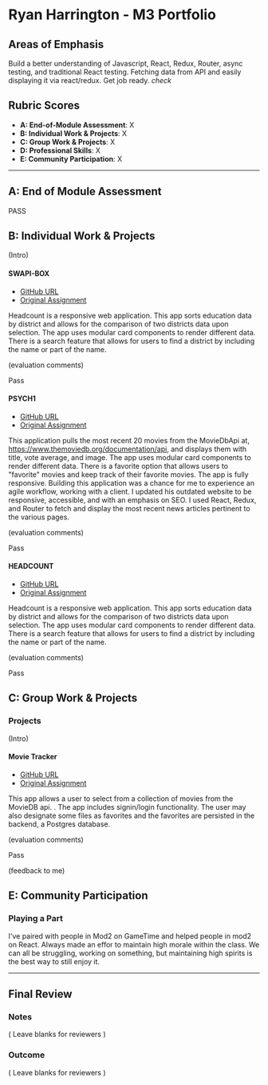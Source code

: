 # Ryan Harrington - M3 Portfolio

## Areas of Emphasis

Build a better understanding of Javascript, React, Redux, Router, async testing, and traditional React testing. 
Fetching data from API and easily displaying it via react/redux. Get job ready.
*check*

## Rubric Scores

* **A: End-of-Module Assessment**: X
* **B: Individual Work & Projects**: X
* **C: Group Work & Projects**: X
* **D: Professional Skills**: X
* **E: Community Participation**: X

-----------------------

## A: End of Module Assessment

PASS


## B: Individual Work & Projects

(Intro)

#### SWAPI-BOX

* [GitHub URL](https://github.com/gavin-love/swapibox)
* [Original Assignment](https://github.com/turingschool-examples/swapibox)

Headcount is a responsive web application. This app sorts education data by district and allows for the comparison of two districts data upon selection. The app uses modular card components to render different data. There is a search feature that allows for users to find a district by including the name or part of the name.

(evaluation comments)

Pass

#### PSYCH1

* [GitHub URL](https://github.com/gavin-love/psych1)
* [Original Assignment](http://frontend.turing.io/projects/self-directed-project.html)

This application pulls the most recent 20 movies from the MovieDbApi at, https://www.themoviedb.org/documentation/api, and displays them with title, vote average, and image. The app uses modular card components to render different data. There is a favorite option that allows users to "favorite" movies and keep track of their favorite movies. The app is fully responsive. Building this application was a chance for me to experience an agile workflow, working with a client. I updated his outdated website to be responsive, accessible, and with an emphasis on SEO. I used React, Redux, and Router to fetch and display the most recent news articles pertinent to the various pages.

(evaluation comments)

Pass

#### HEADCOUNT

* [GitHub URL](https://github.com/gavin-love/headcount2.0)
* [Original Assignment](https://github.com/turingschool-examples/headcount2.0)

Headcount is a responsive web application. This app sorts education data by district and allows for the comparison of two districts data upon selection. The app uses modular card components to render different data. There is a search feature that allows for users to find a district by including the name or part of the name.

(evaluation comments)

Pass

## C: Group Work & Projects

### Projects

(Intro)

#### Movie Tracker

* [GitHub URL](https://github.com/RyanH5/movietracker)
* [Original Assignment](https://github.com/turingschool-examples/movie-tracker)

This app allows a user to select from a collection of movies from the MovieDB api. . The app includes signin/login functionality. The user may also designate some files as favorites and the favorites are persisted in the backend, a Postgres database.


(evaluation comments)

Pass

(feedback to me)

## E: Community Participation

### Playing a Part

I've paired with people in Mod2 on GameTime and helped people in mod2 on React. Always made an effor to maintain high morale within the class. We can all be struggling, working on something, but maintaining high spirits is the best way to still enjoy it.

------------------

## Final Review

### Notes

( Leave blanks for reviewers )

### Outcome

( Leave blanks for reviewers )